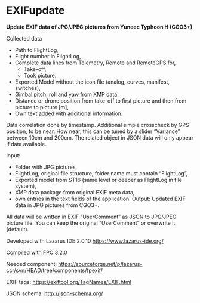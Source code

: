 # EXIFupdate
<b>Update EXIF data of JPG/JPEG pictures from Yuneec Typhoon H (CGO3+)</b>

Collected data

 * Path to FlightLog,
 * Flight number in FlightLog,
 * Complete data lines from Telemetry, Remote and RemoteGPS for,
   - Take-off,
   - Took picture.
 * Exported Model without the icon file (analog, curves, manifest, switches),
 * Gimbal pitch, roll and yaw from XMP data,
 * Distance or drone position from take-off to first picture and then from picture to picture [m],
 * Own text added with additional information.

Data correlation done by timestamp. Additional simple crosscheck by GPS position, to be near. How near, this can be tuned by a slider “Variance” between 10cm and 200cm.
The related object in JSON data will only appear if data available.

Input:
- Folder with JPG pictures,
- FlightLog, original file structure, folder name must contain “FlightLog”,
- Exported model from ST16 (same level or deeper as FlightLog in file system),
- XMP data package from original EXIF meta data,
- own entries in the text fields of the application.
Output:	
Updated EXIF data in JPG pictures from CGO3+.

All data will be written in EXIF “UserComment” as JSON to JPG/JPEG picture file. You can keep the original “UserComment” or overwrite it (default).


Developed with Lazarus IDE 2.0.10   https://www.lazarus-ide.org/

Compiled with FPC 3.2.0

Needed component:    https://sourceforge.net/p/lazarus-ccr/svn/HEAD/tree/components/fpexif/


EXIF tags:    https://exiftool.org/TagNames/EXIF.html

JSON schema:  http://json-schema.org/

